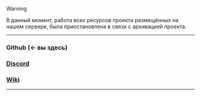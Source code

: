 > [!WARNING]  
> В данный момент, работа всех ресурсов проекта размещённых на нашем сервере, была приостановлена в связи с архивацией проекта.
---
### Github (← вы здесь)
### [Discord](https://discord.gg/F7GgD86Pvf)
### [Wiki](https://wiki.proxima.fun/wiki/)
---
